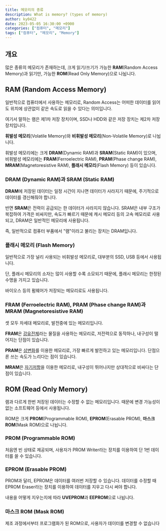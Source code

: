 ```yaml
---
title: 메모리의 종류
description: What is memory? (types of memory)
author: ky0422
date: 2023-05-05 16:30:00 +0900
categories: ["컴퓨터", "메모리"]
tags: ["컴퓨터", "메모리", "Memory"]
---
```


## 개요

많은 종류의 메모리가 존재하는데, 크게 읽기/쓰기가 가능한 **RAM**(Random Access Memory)과 읽기만, 가능한 **ROM**(Read Only Memory)으로 나뉩니다.

## RAM (Random Access Memory)

일반적으로 컴퓨터에서 사용하는 메모리로, Random Access는 어떠한 데이터를 읽어도 위치에 상관없이 같은 속도로 읽을 수 있다는 의미입니다.

여기서 말하는 램은 제1차 저장 장치이며, SSD나 HDD와 같은 저장 장치는 제2차 저장 장치입니다.

**휘발성 메모리**(Volatile Memory)와 **비휘발성 메모리**(Non-Volatile Memory)로 나뉩니다.

휘발성 메모리에는 크게 **DRAM**(Dynamic RAM)과 **SRAM**(Static RAM)이 있으며, 비휘발성 메모리에는 **FRAM**(Ferroelectric RAM), **PRAM**(Phase change RAM), **MRAM**(Magnetoresistive RAM), **플래시 메모리**(Flash Memory) 등이 있습니다.

### DRAM (Dynamic RAM)과 SRAM (Static RAM)

**DRAM**에 저장된 데이터는 일정 시간이 지나면 데이터가 사라지기 때문에, 주기적으로 데이터를 갱신해줘야 합니다.

반면 **SRAM**은 전력이 공급되는 한 데이터가 사라지지 않습니다. SRAM은 내부 구조가 복잡하여 가격은 비싸지만, 속도가 빠르기 때문에 캐시 메모리 등의 고속 메모리로 사용되고, DRAM은 일반적인 메모리에 사용됩니다.

즉, 일반적으로 컴퓨터 부품에서 "램"이라고 불리는 장치는 DRAM입니다.

### 플래시 메모리 (Flash Memory)

일반적으로 가장 널리 사용되는 비휘발성 메모리로, 대부분의 SSD, USB 등에서 사용됩니다.

단, 플래시 메모리의 소자는 많이 사용할 수록 소모되기 때문에, 플래시 메모리는 한정된 수명을 가지고 있습니다.

바이오스 등의 펌웨어가 저장되는 메모리로도 사용됩니다.

### FRAM (Ferroelectric RAM), PRAM (Phase change RAM)과 MRAM (Magnetoresistive RAM)

셋 모두 차세대 메모리로, 발전중에 있는 메모리입니다.

**FRAM**은 [강유전체](https://ko.wikipedia.org/wiki/%EA%B0%95%EC%9C%A0%EC%A0%84%EC%B2%B4)라는 물질을 사용하는 메모리로, 저전력으로 동작하나, 내구성이 떨어지는 단점이 있습니다.

**PRAM**은 [상변화](https://ko.wikipedia.org/wiki/%EC%83%81%EC%A0%84%EC%9D%B4)를 이용한 메모리로, 가장 빠르게 발전하고 있는 메모리입니다. 단점으론 쓰는 속도가 느리다는 점이 있습니다.

**MRAM**은 [자기저항](https://ko.wikipedia.org/wiki/%EC%9E%90%EA%B8%B0%EC%A0%80%ED%95%AD)을 이용한 메모리로, 내구성이 뛰어나지만 상대적으로 비싸다는 단점이 있습니다.

## ROM (Read Only Memory)

램과 다르게 한번 저장된 데이터는 수정할 수 없는 메모리입니다. 때문에 변경 가능성이 없는 소프트웨어 등에서 사용됩니다.

ROM은 크게 **PROM**(Programmable ROM), **EPROM**(Erasable PROM), **마스크 ROM**(Mask ROM)으로 나뉩니다.

### PROM (Programmable ROM)

처음엔 빈 상태로 제공되며, 사용자가 PROM Writer라는 장치를 이용하여 단 1번 데이터를 쓸 수 있습니다.

### EPROM (Erasable PROM)

PROM과 달리, EPROM은 데이터를 여러번 저장할 수 있습니다. 데이터를 수정할 때 EPROM Eraser라는 장치를 이용하여 데이터를 지우고 다시 써야 합니다.

내용을 어떻게 지우는지에 따라 **UVEPROM**과 **EEPROM**으로 나뉩니다.

### 마스크 ROM (Mask ROM)

제조 과정에서부터 프로그램화가 된 ROM으로, 사용자가 데이터를 변경할 수 없습니다
